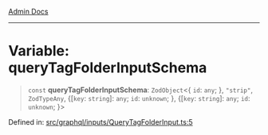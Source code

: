 [Admin Docs](/)

***

# Variable: queryTagFolderInputSchema

> `const` **queryTagFolderInputSchema**: `ZodObject`\<\{ `id`: `any`; \}, `"strip"`, `ZodTypeAny`, \{[`key`: `string`]: `any`; `id`: `unknown`; \}, \{[`key`: `string`]: `any`; `id`: `unknown`; \}\>

Defined in: [src/graphql/inputs/QueryTagFolderInput.ts:5](https://github.com/PurnenduMIshra129th/talawa-api/blob/86f70716c91247c1756c784fed3bccb85b1ded8e/src/graphql/inputs/QueryTagFolderInput.ts#L5)
